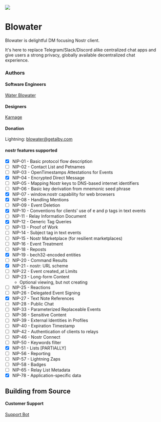 ![](https://blowater.deno.dev/logo.png)

# Blowater

Blowater is delightful DM focusing Nostr client.

It's here to replace Telegram/Slack/Discord alike centralized chat apps and give users a strong privacy,
globally available decentralized chat experience.

### Authors

#### Software Engineers

[Water Blowater](https://nostr.band/npub1dww6jgxykmkt7tqjqx985tg58dxlm7v83sa743578xa4j7zpe3hql6pdnf)

#### Designers

[Karnage](https://nostr.band/npub1r0rs5q2gk0e3dk3nlc7gnu378ec6cnlenqp8a3cjhyzu6f8k5sgs4sq9ac)

#### Donation

Lightning: blowater@getalby.com

#### nostr features supported

- [x] NIP-01 - Basic protocol flow description
- [ ] NIP-02 - Contact List and Petnames
- [ ] NIP-03 - OpenTimestamps Attestations for Events
- [x] NIP-04 - Encrypted Direct Message
- [ ] NIP-05 - Mapping Nostr keys to DNS-based internet identifiers
- [ ] NIP-06 - Basic key derivation from mnemonic seed phrase
- [x] NIP-07 - window.nostr capability for web browsers
- [x] NIP-08 - Handling Mentions
- [ ] NIP-09 - Event Deletion
- [x] NIP-10 - Conventions for clients' use of e and p tags in text events
- [ ] NIP-11 - Relay Information Document
- [x] NIP-12 - Generic Tag Queries
- [ ] NIP-13 - Proof of Work
- [ ] NIP-14 - Subject tag in text events
- [ ] NIP-15 - Nostr Marketplace (for resilient marketplaces)
- [ ] NIP-16 - Event Treatment
- [ ] NIP-18 - Reposts
- [x] NIP-19 - bech32-encoded entities
- [ ] NIP-20 - Command Results
- [x] NIP-21 - nostr: URL scheme
- [ ] NIP-22 - Event created_at Limits
- [ ] NIP-23 - Long-form Content
  - Optional viewing, but not creating
- [ ] NIP-25 - Reactions
- [ ] NIP-26 - Delegated Event Signing
- [x] NIP-27 - Text Note References
- [ ] NIP-28 - Public Chat
- [ ] NIP-33 - Parameterized Replaceable Events
- [ ] NIP-36 - Sensitive Content
- [ ] NIP-39 - External Identities in Profiles
- [ ] NIP-40 - Expiration Timestamp
- [ ] NIP-42 - Authentication of clients to relays
- [ ] NIP-46 - Nostr Connect
- [ ] NIP-50 - Keywords filter
- [x] NIP-51 - Lists [PARTIALLY]
- [ ] NIP-56 - Reporting
- [ ] NIP-57 - Lightning Zaps
- [ ] NIP-58 - Badges
- [ ] NIP-65 - Relay List Metadata
- [x] NIP-78 - Application-specific data

## Building from Source

#### Customer Support

[Support Bot](https://nostr.band/npub1fdjk8cz47lzmcruean82cfufefkf4gja9hrs90tyysemm5p7vt7s9knc27)

